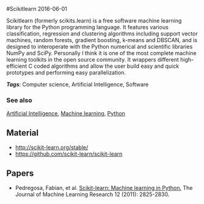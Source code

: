 
#Scikitlearn
2016-06-01

Scikitlearn (formerly scikits.learn) is a free software machine learning library for the Python programming language. It features various classification, regression and clustering algorithms including support vector machines, random forests, gradient boosting, k-means and DBSCAN, and is designed to interoperate with the Python numerical and scientific libraries NumPy and SciPy.
Personally I think it is one of the most complete machine learning toolkits in the open source community. It wrappers different high-efficient C coded algorithms and
allow the user build easy and quick prototypes and performing easy parallelization.

***Tags***: Computer science, Artificial Intelligence, Software

### See also
[Artificial Intelligence](/artificial_intelligence), [Machine learning](/machine_learning), [Python](/python)
## Material
* http://scikit-learn.org/stable/
* https://github.com/scikit-learn/scikit-learn

## Papers
* Pedregosa, Fabian, et al. [Scikit-learn: Machine learning in Python.](http://www.jmlr.org/papers/volume12/pedregosa11a/pedregosa11a.pdf) The Journal of Machine Learning Research 12 (2011): 2825-2830.


